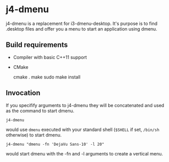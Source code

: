 
# j4-dmenu

j4-dmenu is a replacement for i3-dmenu-desktop. It's purpose is to find .desktop files
and offer you a menu to start an application using dmenu.

## Build requirements

* Compiler with basic C++11 support
* CMake

    cmake .
    make
    sudo make install

## Invocation

If you specifify arguments to j4-dmenu they will be concatenated and used as the
command to start dmenu.

    j4-dmenu

would use `dmenu` executed with your standard shell (`$SHELL` if set, `/bin/sh` otherwise)
to start dmenu.

    j4-dmenu "dmenu -fn 'DejaVu Sans-10' -l 20"

would start dmenu with the -fn and -l arguments to create a vertical menu.
